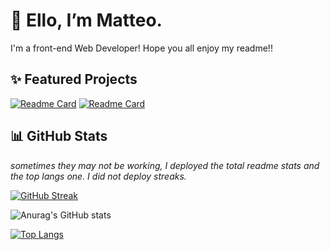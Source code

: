 # 👋 Ello, I’m Matteo.

I'm a front-end Web Developer! Hope you all enjoy my readme!!

## ✨ Featured Projects

[![Readme Card](https://github-readme-stats-alpha-blue-66.vercel.app/api/pin/?username=rainnfx&theme=nightowl&repo=rainnfx.me)](https://github.com/rainnfx/rainnfx.me)
[![Readme Card](https://github-readme-stats-alpha-blue-66.vercel.app/api/pin/?username=rainnfx&theme=nightowl&repo=PLP-Site)](https://github.com/rainnfx/plp-site)

## 📊 GitHub Stats

*sometimes they may not be working, I deployed the total readme stats and the top langs one. I did not deploy streaks.*

[![GitHub Streak](https://streak-stats.demolab.com?user=rainnfx&theme=nightowl&border_radius=7)](https://git.io/streak-stats)

![Anurag's GitHub stats](https://github-readme-stats-alpha-blue-66.vercel.app/api?username=rainnfx&show_icons=true&theme=nightowl)

[![Top Langs](https://github-readme-stats-alpha-blue-66.vercel.app/api/top-langs/?username=rainnfx&theme=nightowl)](https://github.com/rainnfx/github-readme-stats)

<!---
rainnfx/rainnfx is a ✨ special ✨ repository because its `README.md` (this file) appears on your GitHub profile.
You can click the Preview link to take a look at your changes.
--->
